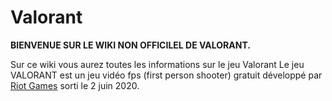 # Valorant

**BIENVENUE SUR LE WIKI NON OFFICILEL DE VALORANT.**

Sur ce wiki vous aurez toutes les informations sur le jeu Valorant
Le jeu VALORANT est un jeu vidéo fps (first person shooter) gratuit développé par [Riot Games](https://www.riotgames.com/fr) sorti le 2 juin 2020.
